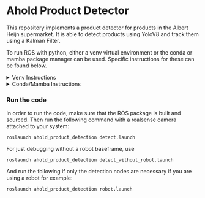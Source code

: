# Ahold Product Detector
This repository implements a product detector for products in the Albert Heijn supermarket. It is able to detect products using YoloV8 and track them using a Kalman Filter. 

To run ROS with python, either a venv virtual environment or the conda or mamba package manager can be used. Specific instructions for these can be found below.
<details>
<summary>Venv Instructions</summary>

### Install this ROS Package for Ubuntu

Before starting, make sure to have ROS Noetic installed: http://wiki.ros.org/noetic/Installation

After installation, initialize a workspace in order to build and run the ROS package. Do this by running the following commands:

```console
mkdir YOUR_WORKSPACE_NAME
cd YOUR_WORKSPACE_NAME
mkdir src
cd src
```
We want to have the ROS package inside the 'src' directory, so now that we are in here we can clone the repository:
```console
git clone git@github.com:stijnla/Ahold_product_detector.git
```
Now return to your workspace directory, source the ROS environment if you haven't done so, and build the package by running the following lines:
```console
cd ..
source /opt/ros/noetic/setup.bash
catkin build
source /devel/setup.bash
```
Now that we have setup the ROS package, it is time to setup the python virtual environment for the python dependencies. For simplicity, make sure that the location of your virtual environment is NOT in your workspace, so that catkin does not try to build your virtual environment. After choosing a location of desire, run the following commands to create and activate your virtual environment:

```console
python -m venv PATH_TO_YOUR_VIRTUAL_ENV
source PATH_TO_YOUR_VIRTUAL_ENV/bin/activate
```

Now we install the dependencies for python in this virtual environment so it does not interfere with any other projects:

```console
pip install numpy
pip install opencv-python
pip install ultralytics
pip install roslibpy
pip install scipy
```

If you want to rebuild the ROS package, you should first deactivate the python virtual environment, than clean the build and re-build the package. Run the following commands in the workspace directory to achieve this:

```console
deactivate
catkin clean
catkin build
source devel/setup.bash
```

</details>

<details>
<summary>Conda/Mamba Instructions</summary>

### Install this ROS Package for Ubuntu

Before starting install ROS Noetic in your conda environment, following the installation instructions [here](https://robostack.github.io/GettingStarted.html)

After installation, initialize a workspace in order to build and run the ROS package. Do this by running the following commands:

```console
mkdir YOUR_WORKSPACE_NAME/src --parents
cd YOUR_WORKSPACE_NAME
conda activate [my_environment]
catkin init
```
We want to have our ROS package inside the 'src' directory, so now that we are in here we can clone the repository:
```console
cd src
git clone git@github.com:stijnla/Ahold_product_detector.git
```

Now we install the other dependencies for this conda environment used in the product detector package by using this command:

```console
cd Ahold_product_detector
conda env update --file environment.yml --name [my_environment]
```

If you want to rebuild the ROS package you should clean the build directory and re-build the package. Run the following commands in the workspace directory to achieve this:
```console
conda activate [my_environment]
catkin clean
catkin build
```

</details>

### Run the code

In order to run the code, make sure that the ROS package is built and sourced. Then run the following command with a realsense camera attached to your system:

```console
roslaunch ahold_product_detection detect.launch
```

For just debugging without a robot baseframe, use

```console
roslaunch ahold_product_detection detect_without_robot.launch
```


And run the following if only the detection nodes are necessary if you are using a robot for example:

```console
roslaunch ahold_product_detection robot.launch
```
